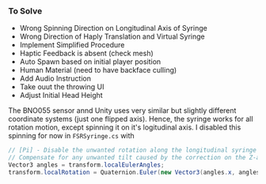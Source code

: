 ### To Solve

- Wrong Spinning Direction on Longitudinal Axis of Syringe
- Wrong Direction of Haply Translation and Virtual Syringe
- Implement Simplified Procedure
- Haptic Feedback is absent (check mesh)
- Auto Spawn based on initial player position
- Human Material (need to have backface culling)
- Add Audio Instruction
- Take ouut the throwing UI
- Adjust Initial Head Height



The BNO055 sensor annd Unity uses very similar but slightly different coordinate systems (just one flipped axis). Hence, the syringe works for all rotation motion, except spinning it on it's logitudinal axis. I disabled this spinning for now in ```FSRSyringe.cs``` with

  
```cs
// [Pi] - Disable the unwanted rotation along the longitudinal syringe axis 
// Compensate for any unwanted tilt caused by the correction on the Z-axis
Vector3 angles = transform.localEulerAngles;
transform.localRotation = Quaternion.Euler(new Vector3(angles.x, angles.y, 0));  // Assuming the unwanted tilt occurs on the x and y axes
``` 
